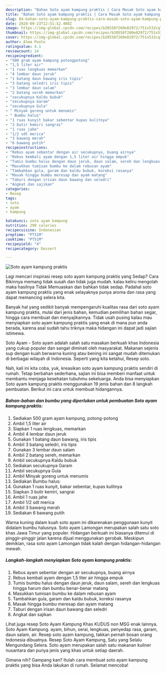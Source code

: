```yaml
---
description: "Bahan Soto ayam kampung praktis | Cara Masak Soto ayam kampung praktis Yang Mudah Dan Praktis"
title: "Bahan Soto ayam kampung praktis | Cara Masak Soto ayam kampung praktis Yang Mudah Dan Praktis"
slug: 84-bahan-soto-ayam-kampung-praktis-cara-masak-soto-ayam-kampung-praktis-yang-mudah-dan-praktis
date: 2020-09-23T12:51:52.408Z
image: https://img-global.cpcdn.com/recipes/b20558f260e82972/751x532cq70/soto-ayam-kampung-praktis-foto-resep-utama.jpg
thumbnail: https://img-global.cpcdn.com/recipes/b20558f260e82972/751x532cq70/soto-ayam-kampung-praktis-foto-resep-utama.jpg
cover: https://img-global.cpcdn.com/recipes/b20558f260e82972/751x532cq70/soto-ayam-kampung-praktis-foto-resep-utama.jpg
author: Alma Poole
ratingvalue: 4.1
reviewcount: 14
recipeingredient:
- "500 gram ayam kampung potongpotong"
- "1,5 liter air"
- "1 ruas lengkuas memarkan"
- "4 lembar daun jeruk"
- "1 batang daun bawang iris tipis"
- "3 batang seledri iris tipis"
- "3 lembar daun salam"
- "2 batang sereh memarkan"
- "secukupnya Kaldu bubuk"
- "secukupnya Garam"
- "secukupnya Gula"
- " Minyak goreng untuk menumis"
- " Bumbu halus"
- "1 ruas kunyit bakar sebentar kupas kulitnya"
- "3 butir kemiri sangrai"
- "1 ruas jahe"
- "1/2 sdt merica"
- "3 bawang merah"
- "6 bawang putih"
recipeinstructions:
- "Rebus ayam sebentar dengan air secukupnya, buang airnya"
- "Rebus kembali ayam dengan 1,5 liter air hingga empuk"
- "Tumis bumbu halus dengan daun jeruk, daun salam, sereh dan lengkuas hingga harum dan bumbu benar-benar matang"
- "Masukkan tumisan bumbu ke dalam rebusan ayam"
- "Tambahkan gula, garam dan kaldu bubuk, koreksi rasanya"
- "Masak hingga bumbu meresap dan ayam matang"
- "Taburi dengan irisan daun bawang dan seledri"
- "Angkat dan sajikan"
categories:
- Resep
tags:
- soto
- ayam
- kampung

katakunci: soto ayam kampung 
nutrition: 299 calories
recipecuisine: Indonesian
preptime: "PT31M"
cooktime: "PT51M"
recipeyield: "4"
recipecategory: Dessert

---
```



![Soto ayam kampung praktis](https://img-global.cpcdn.com/recipes/b20558f260e82972/751x532cq70/soto-ayam-kampung-praktis-foto-resep-utama.jpg)

Lagi mencari inspirasi resep soto ayam kampung praktis yang Sedap? Cara Bikinnya memang tidak susah dan tidak juga mudah. kalau keliru mengolah maka hasilnya Tidak Memuaskan dan bahkan tidak sedap. Padahal soto ayam kampung praktis yang enak selayaknya punya aroma dan rasa yang dapat memancing selera kita.

Banyak hal yang sedikit banyak mempengaruhi kualitas rasa dari soto ayam kampung praktis, mulai dari jenis bahan, kemudian pemilihan bahan segar, hingga cara membuat dan menyajikannya. Tidak usah pusing kalau mau menyiapkan soto ayam kampung praktis yang enak di mana pun anda berada, karena asal sudah tahu triknya maka hidangan ini dapat jadi sajian istimewa.

Soto Ayam - Soto ayam adalah salah satu masakan berkuah khas Indonesia yang cukup populer dan sangat diminati oleh masyarakat. Makanan sejenis sup dengan kuah berwarna kuning atau bening ini sangat mudah ditemukan di berbagai wilayah di Indonesia. Seperti yang kita ketahui, Resep soto.


Nah, kali ini kita coba, yuk, kreasikan soto ayam kampung praktis sendiri di rumah. Tetap berbahan sederhana, sajian ini bisa memberi manfaat untuk membantu menjaga kesehatan tubuhmu sekeluarga. Anda bisa menyiapkan Soto ayam kampung praktis menggunakan 19 jenis bahan dan 8 langkah pembuatan. Berikut ini cara untuk membuat hidangannya.

<!--inarticleads1-->

##### Bahan-bahan dan bumbu yang diperlukan untuk pembuatan Soto ayam kampung praktis:

1. Sediakan 500 gram ayam kampung, potong-potong
1. Ambil 1,5 liter air
1. Siapkan 1 ruas lengkuas, memarkan
1. Ambil 4 lembar daun jeruk
1. Gunakan 1 batang daun bawang, iris tipis
1. Ambil 3 batang seledri, iris tipis
1. Gunakan 3 lembar daun salam
1. Ambil 2 batang sereh, memarkan
1. Ambil secukupnya Kaldu bubuk
1. Sediakan secukupnya Garam
1. Ambil secukupnya Gula
1. Ambil  Minyak goreng untuk menumis
1. Sediakan  Bumbu halus:
1. Gunakan 1 ruas kunyit, bakar sebentar, kupas kulitnya
1. Siapkan 3 butir kemiri, sangrai
1. Ambil 1 ruas jahe
1. Ambil 1/2 sdt merica
1. Ambil 3 bawang merah
1. Sediakan 6 bawang putih


Warna kuning dalam kuah soto ayam ini dikarenakan penggunaan kunyit didalam bumbu halusnya. Soto ayam Lamongan merupakan salah satu soto khas Jawa Timur yang populer. Hidangan berkuah ini biasanya ditemui di pinggir-pinggir jalan karena dijual menggunakan gerobak. Meskipun demikian, rasa soto ayam Lamongan tidak kalah dengan hidangan-hidangan mewah. 

<!--inarticleads2-->

##### Langkah-langkah menyiapkan Soto ayam kampung praktis:

1. Rebus ayam sebentar dengan air secukupnya, buang airnya
1. Rebus kembali ayam dengan 1,5 liter air hingga empuk
1. Tumis bumbu halus dengan daun jeruk, daun salam, sereh dan lengkuas hingga harum dan bumbu benar-benar matang
1. Masukkan tumisan bumbu ke dalam rebusan ayam
1. Tambahkan gula, garam dan kaldu bubuk, koreksi rasanya
1. Masak hingga bumbu meresap dan ayam matang
1. Taburi dengan irisan daun bawang dan seledri
1. Angkat dan sajikan


Lihat juga resep Soto Ayam Kampung Khas KUDUS non MSG enak lainnya. Soto Ayam Kampung. ayam, bihun, serai, lengkuas, penyedap rasa, garam, daun salam, air. Resep soto ayam kampung, takkan pernah bosan orang Indonesia dibuatnya. Resep Soto Ayam Kampung, Satu yang Selalu Mengundang Selera. Soto ayam merupakan salah satu makanan kuliner nusantara dan punya jenis yang khas untuk setiap daerah. 

Gimana nih? Gampang kan? Itulah cara membuat soto ayam kampung praktis yang bisa Anda lakukan di rumah. Selamat mencoba!
